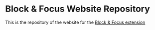 # Block & Focus Website Repository

This is the repository of the website for the [Block & Focus extension](https://chrome.google.com/webstore/detail/block-focus/dcpbedhdekgkhigjgmlcbmcjoeaebbfm)

